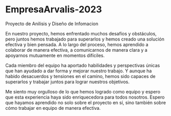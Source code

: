 # EmpresaArvalis-2023
Proyecto de Anilisis y Diseño de Infomacion

En nuestro proyecto, hemos enfrentado muchos desafíos y obstáculos, pero juntos hemos trabajado para superarlos y hemos creado una solución efectiva y bien pensada.
A lo largo del proceso, 
hemos aprendido a colaborar de manera efectiva, a comunicarnos de manera clara y a apoyarnos mutuamente en momentos difíciles.

Cada miembro del equipo ha aportado habilidades y perspectivas únicas que han ayudado a dar forma y mejorar nuestro trabajo. 
Y aunque ha habido desacuerdos y tensiones en el camino, hemos sido capaces de superarlos y trabajar juntos para lograr nuestros objetivos.

Me siento muy orgulloso de lo que hemos logrado como equipo y espero que esta experiencia haya sido enriquecedora para todos nosotros. 
Espero que hayamos aprendido no solo sobre el proyecto en sí, sino también sobre cómo trabajar en equipo de manera efectiva.
